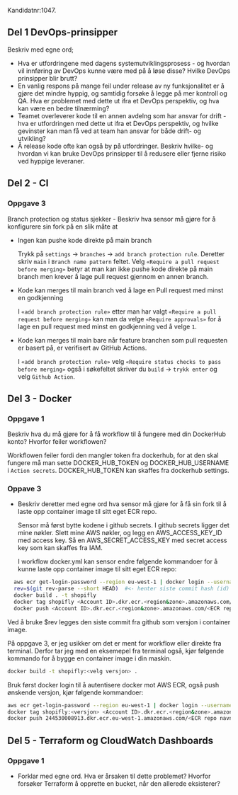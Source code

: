 Kandidatnr:1047.

## Del 1 DevOps-prinsipper

Beskriv med egne ord;

* Hva er utfordringene med dagens systemutviklingsprosess - og hvordan vil innføring av DevOps kunne være med på å løse
  disse? Hvilke DevOps prinsipper blir brutt?
* En vanlig respons på mange feil under release av ny funksjonalitet er å gjøre det mindre hyppig, og samtidig forsøke å legge på mer kontroll og QA. Hva er problemet med dette ut ifra et DevOps perspektiv, og hva kan være en bedre tilnærming?
* Teamet overleverer kode til en annen avdelng som har ansvar for drift - hva er utfordringen med dette ut ifra et DevOps perspektiv, og hvilke gevinster kan man få ved at team han ansvar for både drift- og utvikling? 
* Å release kode ofte kan også by på utfordringer. Beskriv hvilke- og hvordan vi kan bruke DevOps prinsipper til å redusere
  eller fjerne risiko ved hyppige leveraner.

## Del 2 - CI

### Oppgave 3 

Branch protection og status sjekker - Beskriv hva sensor må gjøre for å konfigurere sin fork på en slik måte
at

* Ingen kan pushe kode direkte på main branch

  Trykk på ```settings``` -> ```branches``` -> ```add branch protection rule```. 
  Deretter skriv ```main``` i ```Branch name pattern``` feltet.  Velg ```«Require a pull request before merging»```
  betyr at man kan ikke pushe kode direkte på main branch men krever å lage pull request gjennom en annen branch.

* Kode kan merges til main branch ved å lage en Pull request med minst en godkjenning

  I ```«add branch protection rule»``` etter man har valgt ```«Require a pull request before merging»``` 
  kan man da velge ```«Require approvals»``` for å lage en pull request med minst en godkjenning ved å velge ```1```.

* Kode kan merges til main bare når feature branchen som pull requesten er basert på, er verifisert av GitHub Actions.

  I ```«add branch protection rule»``` velg ```«Require status checks to pass before merging»``` 
  også i søkefeltet skriver du ```build``` -> ```trykk enter``` og velg ```Github Action```.

## Del 3 - Docker

### Oppgave 1
Beskriv hva du må gjøre for å få workflow til å fungere med din DockerHub konto? Hvorfor feiler workflowen?

  Workflowen feiler fordi den mangler token fra dockerhub, for at den skal fungere må man sette DOCKER_HUB_TOKEN og 
  DOCKER_HUB_USERNAME i ```Action secrets```. DOCKER_HUB_TOKEN kan skaffes fra dockerhub settings. 

### Oppave 3
* Beskriv deretter med egne ord hva sensor må gjøre for å få sin fork til å laste opp container image til sitt eget ECR repo.

  Sensor må først bytte kodene i github secrets. I github secrets ligger det mine nøkler. Slett mine AWS nøkler, 
  og legg en AWS_ACCESS_KEY_ID med access key. Så en AWS_SECRET_ACCESS_KEY med secret access key som kan skaffes fra IAM.

  I workflow docker.yml kan sensor endre følgende kommandoer for å kunne laste opp container image til sitt eget ECR repo:
```sh
  aws ecr get-login-password --region eu-west-1 | docker login --username AWS --password-stdin <Account ID>.dkr.ecr.<region&zone>.amazonaws.com
  rev=$(git rev-parse --short HEAD)  #<- henter siste commit hash (id)
  docker build . -t shopifly
  docker tag shopifly <Account ID>.dkr.ecr.<region&zone>.amazonaws.com/<ECR repo navn>:$rev
  docker push <Account ID>.dkr.ecr.<region&zone>.amazonaws.com/<ECR repo navn>:$rev
```
  Ved å bruke $rev legges den siste commit fra github som versjon i container image.

På oppgave 3, er jeg usikker om det er ment for workflow eller direkte fra terminal. 
Derfor tar jeg med en eksemepel fra terminal også, kjør følgende kommando for å bygge en container image i din maskin.
```sh
docker build -t shopifly:<velg versjon> .
```
Bruk først docker login til å autentisere docker mot AWS ECR, også push ønskende versjon, kjør følgende kommandoer:
```sh
aws ecr get-login-password --region eu-west-1 | docker login --username AWS --password-stdin <Account ID>.dkr.ecr.<region&zone>.amazonaws.com
docker tag shopifly:<versjon> <Account ID>.dkr.ecr.<region&zone>.amazonaws.com/<ECR repo navn>:<versjon>
docker push 244530008913.dkr.ecr.eu-west-1.amazonaws.com/<ECR repo navn>:<versjon>
```

## Del 5 - Terraform og CloudWatch Dashboards

### Oppgave 1
* Forklar med egne ord. Hva er årsaken til dette problemet? Hvorfor forsøker Terraform å opprette en bucket, når den allerede eksisterer? 



